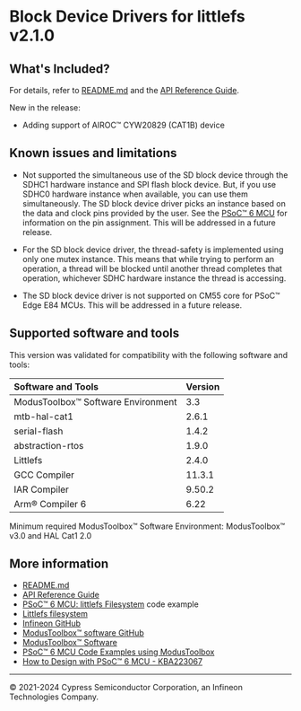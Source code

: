 # Block Device Drivers for littlefs v2.1.0

## What's Included?

For details, refer to [README.md](./README.md) and the
[API Reference Guide](https://infineon.github.io/mtb-littlefs/api_reference_manual/html/index.html).

New in the release:

* Adding support of AIROC™ CYW20829 (CAT1B) device

## Known issues and limitations

* Not supported the simultaneous use of the SD block device through the SDHC1 hardware instance
and SPI flash block device. But, if you use SDHC0 hardware instance when available,
you can use them simultaneously. The SD block device driver picks an instance
based on the data and clock pins provided by the user. See the
[PSoC™ 6 MCU](https://www.infineon.com/cms/en/product/microcontroller/32-bit-psoc-arm-cortex-microcontroller/psoc-6-32-bit-arm-cortex-m4-mcu/)
for information on the pin assignment. This will be addressed in a future release.

* For the SD block device driver, the thread-safety is implemented using only one
mutex instance. This means that while trying to perform an operation, a thread
will be blocked until another thread completes that operation,
whichever SDHC hardware instance the thread is accessing.

* The SD block device driver is not supported on CM55 core for PSoC™ Edge E84 MCUs. This will be addressed in a future release.

## Supported software and tools

This version was validated for compatibility with the following software and tools:

| Software and Tools                        | Version |
| :---------------------------------------- | :------ |
| ModusToolbox™ Software Environment        | 3.3     |
| mtb-hal-cat1                              | 2.6.1   |
| serial-flash                              | 1.4.2   |
| abstraction-rtos                          | 1.9.0   |
| Littlefs                                  | 2.4.0   |
| GCC Compiler                              | 11.3.1  |
| IAR Compiler                              | 9.50.2  |
| Arm® Compiler 6                           | 6.22    |

Minimum required ModusToolbox™ Software Environment: ModusToolbox™ v3.0 and
HAL Cat1 2.0

## More information

* [README.md](./README.md)
* [API Reference Guide](https://infineon.github.io/mtb-littlefs/api_reference_manual/html/index.html)
* [PSoC™ 6 MCU: littlefs Filesystem](https://github.com/Infineon/mtb-example-psoc6-filesystem-littlefs-freertos) code example
* [Littlefs filesystem](https://github.com/littlefs-project/littlefs)
* [Infineon GitHub](https://github.com/Infineon)
* [ModusToolbox™ software GitHub](https://github.com/Infineon/modustoolbox-software)
* [ModusToolbox™ Software](https://www.infineon.com/cms/en/design-support/tools/sdk/modustoolbox-software/)
* [PSoC™ 6 MCU Code Examples using ModusToolbox](https://github.com/Infineon/Code-Examples-for-ModusToolbox-Software)
* [How to Design with PSoC™ 6 MCU - KBA223067](https://community.infineon.com/t5/Knowledge-Base-Articles/How-to-Design-with-PSoC-6-MCU-KBA223067/ta-p/248857)

---
© 2021-2024 Cypress Semiconductor Corporation, an Infineon Technologies Company.
